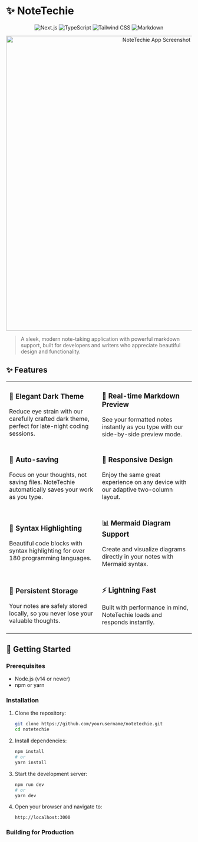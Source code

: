 # ✨ NoteTechie

<div align="center">
  <img src="https://img.shields.io/badge/Next.js-black?style=for-the-badge&logo=next.js&logoColor=white" alt="Next.js" />
  <img src="https://img.shields.io/badge/TypeScript-3178C6?style=for-the-badge&logo=typescript&logoColor=white" alt="TypeScript" />
  <img src="https://img.shields.io/badge/Tailwind_CSS-38B2AC?style=for-the-badge&logo=tailwind-css&logoColor=white" alt="Tailwind CSS" />
  <img src="https://img.shields.io/badge/Markdown-000000?style=for-the-badge&logo=markdown&logoColor=white" alt="Markdown" />
</div>

<p align="center">
  <img src="https://via.placeholder.com/800x400?text=NoteTechie+Screenshot" alt="NoteTechie App Screenshot" width="800" />
</p>

> A sleek, modern note-taking application with powerful markdown support, built for developers and writers who appreciate beautiful design and functionality.

## ✨ Features

<table>
  <tr>
    <td width="50%">
      <h3>🌙 Elegant Dark Theme</h3>
      <p>Reduce eye strain with our carefully crafted dark theme, perfect for late-night coding sessions.</p>
    </td>
    <td width="50%">
      <h3>📝 Real-time Markdown Preview</h3>
      <p>See your formatted notes instantly as you type with our side-by-side preview mode.</p>
    </td>
  </tr>
  <tr>
    <td width="50%">
      <h3>🔄 Auto-saving</h3>
      <p>Focus on your thoughts, not saving files. NoteTechie automatically saves your work as you type.</p>
    </td>
    <td width="50%">
      <h3>📱 Responsive Design</h3>
      <p>Enjoy the same great experience on any device with our adaptive two-column layout.</p>
    </td>
  </tr>
  <tr>
    <td width="50%">
      <h3>🎨 Syntax Highlighting</h3>
      <p>Beautiful code blocks with syntax highlighting for over 180 programming languages.</p>
    </td>
    <td width="50%">
      <h3>📊 Mermaid Diagram Support</h3>
      <p>Create and visualize diagrams directly in your notes with Mermaid syntax.</p>
    </td>
  </tr>
  <tr>
    <td width="50%">
      <h3>💾 Persistent Storage</h3>
      <p>Your notes are safely stored locally, so you never lose your valuable thoughts.</p>
    </td>
    <td width="50%">
      <h3>⚡ Lightning Fast</h3>
      <p>Built with performance in mind, NoteTechie loads and responds instantly.</p>
    </td>
  </tr>
</table>

## 🚀 Getting Started

### Prerequisites

- Node.js (v14 or newer)
- npm or yarn

### Installation

1. Clone the repository:

   ```bash
   git clone https://github.com/yourusername/notetechie.git
   cd notetechie
   ```

2. Install dependencies:

   ```bash
   npm install
   # or
   yarn install
   ```

3. Start the development server:

   ```bash
   npm run dev
   # or
   yarn dev
   ```

4. Open your browser and navigate to:
   ```
   http://localhost:3000
   ```

### Building for Production
